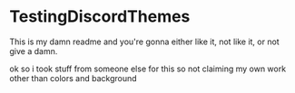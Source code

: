 # TestingDiscordThemes
This is my damn readme and you're gonna either like it, not like it, or not give a damn.

ok so i took stuff from someone else for this so not claiming my own work other than colors and background
